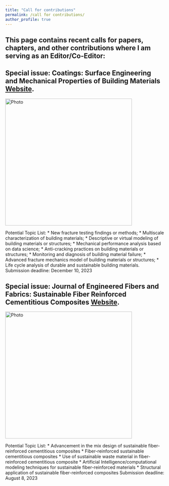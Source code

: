 ```yaml
---
title: "Call for contributions"
permalink: /call for contributions/
author_profile: true
---
```



## This page contains recent calls for papers, chapters, and other contributions where I am serving as an Editor/Co-Editor:

Special issue: Coatings: Surface Engineering and Mechanical Properties of Building Materials [Website](https://www.mdpi.com/journal/coatings/special_issues/M8HUBU2OA3).
------
<p align="left">
  <img src="https://liaiusc.github.io/images/UAM.jpg?raw=true" alt="Photo" style="width: 400px;"/> 
</p> 
Potential Topic List:
   * New fracture testing findings or methods;
   * Multiscale characterization of building materials;
   * Descriptive or virtual modeling of building materials or structures;
   * Mechanical performance analysis based on data science;
   * Anti-cracking practices on building materials or structures;
   * Monitoring and diagnosis of building material failure;
   * Advanced fracture mechanics model of building materials or structures;
   * Life cycle analysis of durable and sustainable building materials.
Submission deadline: December 10, 2023



Special issue: Journal of Engineered Fibers and Fabrics: Sustainable Fiber Reinforced Cementitious Composites [Website](https://journals.sagepub.com/page/jef/open-special-collections/sustainable-fiber-reinforced-cementitious-composites).
------
<p align="left">
  <img src="https://liaiusc.github.io/images/UAM.jpg?raw=true" alt="Photo" style="width: 400px;"/> 
</p>
Potential Topic List:
   * Advancement in the mix design of sustainable fiber-reinforced cementitious composites
   * Fiber-reinforced sustainable cementitious composites
   * Use of sustainable waste material in fiber-reinforced cementitious composite
   * Artificial Intelligence/computational modeling techniques for sustainable fiber-reinforced materials
   * Structural application of sustainable fiber-reinforced composites
Submission deadline: August 8, 2023
